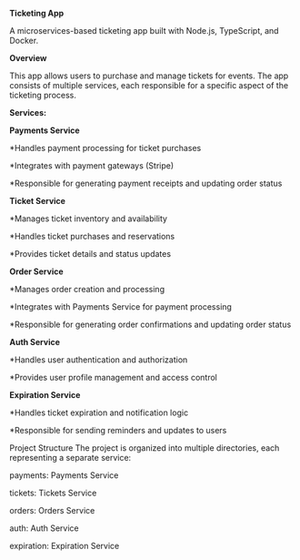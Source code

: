 **Ticketing App** 

A microservices-based ticketing app built with Node.js, TypeScript, and Docker.

**Overview**

This app allows users to purchase and manage tickets for events. The app consists of multiple services, each responsible for a specific aspect of the ticketing process.

**Services:**

**Payments Service**

*Handles payment processing for ticket purchases

*Integrates with payment gateways (Stripe)

*Responsible for generating payment receipts and updating order status

**Ticket Service**

*Manages ticket inventory and availability

*Handles ticket purchases and reservations

*Provides ticket details and status updates

**Order Service**

*Manages order creation and processing

*Integrates with Payments Service for payment processing

*Responsible for generating order confirmations and updating order status

**Auth Service**

*Handles user authentication and authorization

*Provides user profile management and access control

**Expiration Service**

*Handles ticket expiration and notification logic

*Responsible for sending reminders and updates to users

Project Structure
The project is organized into multiple directories, each representing a separate service:

payments: Payments Service

tickets: Tickets Service

orders: Orders Service

auth: Auth Service

expiration: Expiration Service
